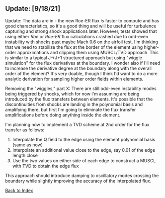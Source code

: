 ## Update: [9/18/21]

Update: The data are in - the new Roe-ER flux *is* faster to compute and has good characteristics, so it's a good thing and
will be useful for turbulence capturing and strong shock applications later. However, tests showed that using either *Roe* or
*Roe-ER* flux calculations crashed due to odd-even instability with shocks past maybe Mach 0.6 on the airfoil test. I'm
thinking that we need to stabilize the flux at the border of the element using higher-order approximations and clipping them
using MUSCL/TVD approach. This is similar to a typical J->J+1 structured approach but using "wiggle simulation" for the flux
derivatives at the boundary. I wonder also if I'll need to increase the derivative degree at the boundary along with the
overall order of the element? It's very doable, though I think I'd want to do a more analytic derivation for sampling higher
order fields within elements.

Removing the "wiggles," part X: There are still odd-even instability modes being triggered by shocks, which for now I'm
assuming are being introduced by the flux transfers between elements. It's possible that the discontinuities from shocks are
landing in the polynomial basis and amplifying there, but first I'm going to eliminate the flux transfer amplifications before
doing anything inside the element.

I'm planning now to implement a TVD scheme at 2nd order for the flux transfer as follows:
1) Interpolate the Q field to the edge using the element polynomial basis (same as now)
2) Interpolate an additional value close to the edge, say 0.01 of the edge length close
3) Use the two values on either side of each edge to construct a MUSCL with TVD to obtain the edge flux

This approach should introduce damping to oscillatory modes crossing the boundary while slightly improving the accuracy of
the interpolated flux.

[Back to Index](../NOTES_Index.md)
